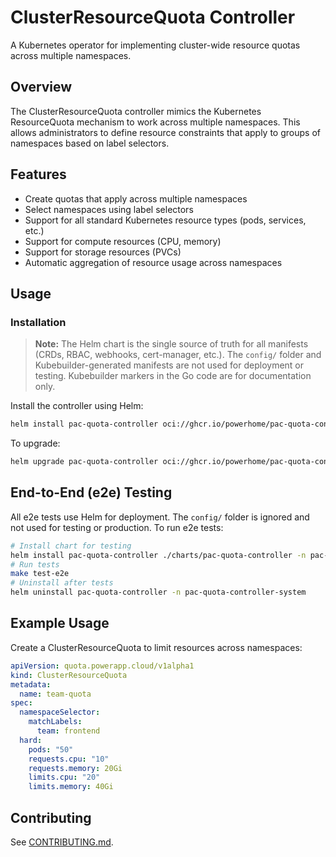 # ClusterResourceQuota Controller

A Kubernetes operator for implementing cluster-wide resource quotas across multiple namespaces.

## Overview

The ClusterResourceQuota controller mimics the Kubernetes ResourceQuota mechanism to work across multiple namespaces. This allows administrators to define resource constraints that apply to groups of namespaces based on label selectors.

## Features

- Create quotas that apply across multiple namespaces
- Select namespaces using label selectors
- Support for all standard Kubernetes resource types (pods, services, etc.)
- Support for compute resources (CPU, memory)
- Support for storage resources (PVCs)
- Automatic aggregation of resource usage across namespaces

## Usage

### Installation

> **Note:** The Helm chart is the single source of truth for all manifests (CRDs, RBAC, webhooks, cert-manager, etc.). The `config/` folder and Kubebuilder-generated manifests are not used for deployment or testing. Kubebuilder markers in the Go code are for documentation only.

Install the controller using Helm:

```sh
helm install pac-quota-controller oci://ghcr.io/powerhome/pac-quota-controller-chart --version <version> -n pac-quota-controller-system --create-namespace
```

To upgrade:

```sh
helm upgrade pac-quota-controller oci://ghcr.io/powerhome/pac-quota-controller-chart --version <version> -n pac-quota-controller-system
```

## End-to-End (e2e) Testing

All e2e tests use Helm for deployment. The `config/` folder is ignored and not used for testing or production. To run e2e tests:

```sh
# Install chart for testing
helm install pac-quota-controller ./charts/pac-quota-controller -n pac-quota-controller-system --create-namespace
# Run tests
make test-e2e
# Uninstall after tests
helm uninstall pac-quota-controller -n pac-quota-controller-system
```

## Example Usage

Create a ClusterResourceQuota to limit resources across namespaces:

```yaml
apiVersion: quota.powerapp.cloud/v1alpha1
kind: ClusterResourceQuota
metadata:
  name: team-quota
spec:
  namespaceSelector:
    matchLabels:
      team: frontend
  hard:
    pods: "50"
    requests.cpu: "10"
    requests.memory: 20Gi
    limits.cpu: "20"
    limits.memory: 40Gi
```

## Contributing

See [CONTRIBUTING.md](CONTRIBUTING.md).

